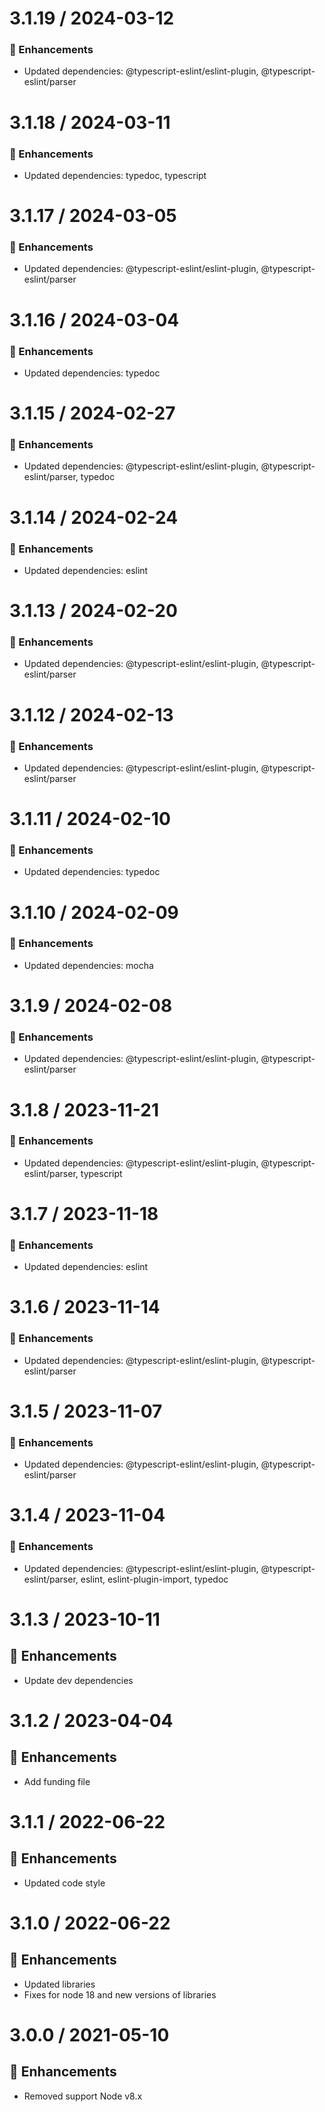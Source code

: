 # 3.1.19 / 2024-03-12

### :tada: Enhancements
- Updated dependencies: @typescript-eslint/eslint-plugin, @typescript-eslint/parser

# 3.1.18 / 2024-03-11

### :tada: Enhancements
- Updated dependencies: typedoc, typescript

# 3.1.17 / 2024-03-05

### :tada: Enhancements
- Updated dependencies: @typescript-eslint/eslint-plugin, @typescript-eslint/parser

# 3.1.16 / 2024-03-04

### :tada: Enhancements
- Updated dependencies: typedoc

# 3.1.15 / 2024-02-27

### :tada: Enhancements
- Updated dependencies: @typescript-eslint/eslint-plugin, @typescript-eslint/parser, typedoc

# 3.1.14 / 2024-02-24

### :tada: Enhancements
- Updated dependencies: eslint

# 3.1.13 / 2024-02-20

### :tada: Enhancements
- Updated dependencies: @typescript-eslint/eslint-plugin, @typescript-eslint/parser

# 3.1.12 / 2024-02-13

### :tada: Enhancements
- Updated dependencies: @typescript-eslint/eslint-plugin, @typescript-eslint/parser

# 3.1.11 / 2024-02-10

### :tada: Enhancements
- Updated dependencies: typedoc

# 3.1.10 / 2024-02-09

### :tada: Enhancements
- Updated dependencies: mocha

# 3.1.9 / 2024-02-08

### :tada: Enhancements
- Updated dependencies: @typescript-eslint/eslint-plugin, @typescript-eslint/parser

# 3.1.8 / 2023-11-21

### :tada: Enhancements
- Updated dependencies: @typescript-eslint/eslint-plugin, @typescript-eslint/parser, typescript

# 3.1.7 / 2023-11-18

### :tada: Enhancements
- Updated dependencies: eslint

# 3.1.6 / 2023-11-14

### :tada: Enhancements
- Updated dependencies: @typescript-eslint/eslint-plugin, @typescript-eslint/parser

# 3.1.5 / 2023-11-07

### :tada: Enhancements
- Updated dependencies: @typescript-eslint/eslint-plugin, @typescript-eslint/parser

# 3.1.4 / 2023-11-04

### :tada: Enhancements
- Updated dependencies: @typescript-eslint/eslint-plugin, @typescript-eslint/parser, eslint, eslint-plugin-import, typedoc

# 3.1.3 / 2023-10-11

## :tada: Enhancements

- Update dev dependencies

# 3.1.2 / 2023-04-04

## :tada: Enhancements

- Add funding file

# 3.1.1 / 2022-06-22

## :tada: Enhancements

- Updated code style

# 3.1.0 / 2022-06-22

## :tada: Enhancements

- Updated libraries
- Fixes for node 18 and new versions of libraries

# 3.0.0 / 2021-05-10

## :tada: Enhancements

- Removed support Node v8.x
